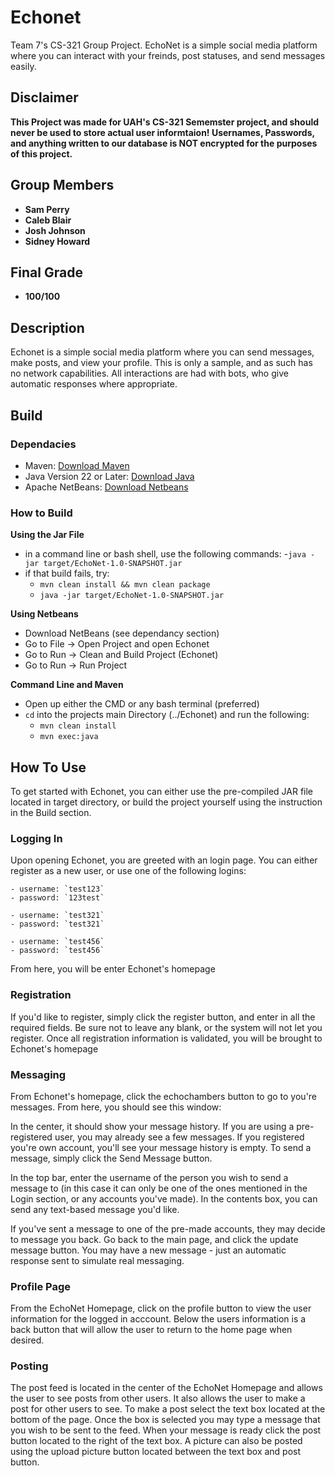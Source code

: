 
# Echonet

Team 7's CS-321 Group Project. EchoNet is a simple social media platform where you can interact with your freinds, post statuses, and send messages easily. 


## Disclaimer
**This Project was made for UAH's CS-321 Sememster project, and should never be used to store actual user informtaion! Usernames, Passwords, and anything written to our database is NOT encrypted for the purposes of this project.**

## Group Members
- **Sam Perry**
- **Caleb Blair**
- **Josh Johnson**
- **Sidney Howard**

## Final Grade
- **100/100**

## Description 
Echonet is a simple social media platform where you can send messages, make posts, and view your profile. This is only a sample, and as such has no network capabilities. All interactions are had with bots, who give automatic responses where appropriate. 
## Build

### Dependacies
- Maven: [Download Maven](https://maven.apache.org/download.cgi)
- Java Version 22 or Later: [Download Java](https://www.oracle.com/java/technologies/downloads/)
- Apache NetBeans: [Download Netbeans](https://netbeans.apache.org/front/main/download/)

### How to Build 

**Using the Jar File**
- in a command line or bash shell, use the following commands:
    -`java -jar target/EchoNet-1.0-SNAPSHOT.jar`
- if that build fails, try: 
    - `mvn clean install && mvn clean package`
    - `java -jar target/EchoNet-1.0-SNAPSHOT.jar`

**Using Netbeans** 
- Download NetBeans (see dependancy section)
- Go to File -> Open Project and open Echonet 
- Go to Run -> Clean and Build Project (Echonet)
- Go to Run -> Run Project 

**Command Line and Maven** 
- Open up either the CMD or any bash terminal (preferred)
- `cd` into the projects main Directory (../Echonet) and run the following:
    - `mvn clean install`
    - `mvn exec:java` 


## How To Use

To get started with Echonet, you can either use the pre-compiled JAR file located in target directory, or build the project yourself using the instruction in the Build section. 

### Logging In 
Upon opening Echonet, you are greeted with an login page. You can either register as a new user, or use one of the following logins:

    - username: `test123`
    - password: `123test` 

    - username: `test321`
    - password: `test321`

    - username: `test456`
    - password: `test456` 

From here, you will be enter Echonet's homepage 

### Registration 
If you'd like to register, simply click the register button, and enter in all the required fields. Be sure not to leave any blank, or the system will not let you register. Once all registration information is validated, you will be brought to Echonet's homepage 

### Messaging 
From Echonet's homepage, click the echochambers button to go to you're messages. From here, you should see this window: 

In the center, it should show your message history. If you are using a pre-registered user, you may already see a few messages. If you registered you're own account, you'll see your message history is empty. To send a message, simply click the Send Message button. 

In the top bar, enter the username of the person you wish to send a message to (in this case it can only be one of the ones mentioned in the Login section, or any accounts you've made). In the contents box, you can send any text-based message you'd like. 

If you've sent a message to one of the pre-made accounts, they may decide to message you back. Go back to the main page, and click the update message button. You may have a new message - just an automatic response sent to simulate real messaging. 

### Profile Page
From the EchoNet Homepage, click on the profile button to view the user information for the logged in acccount. Below the users information is a back button that will allow the user to return to the home page when desired.

### Posting
The post feed is located in the center of the EchoNet Homepage and allows the user to see posts from other users. It also allows the user to make a post for other users to see. To make a post select the text box located at the bottom of the page. Once the box is selected you may type a message that you wish to be sent to the feed. When your message is ready click the post button located to the right of the text box. A picture can also be posted using the upload picture button located between the text box and post button. 
